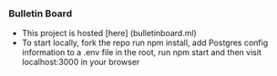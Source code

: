 ### Bulletin Board
* This project is hosted [here] (bulletinboard.ml)
* To start locally, fork the repo run npm install, add Postgres config information to a .env file in the root, run npm start and then visit localhost:3000 in your browser
